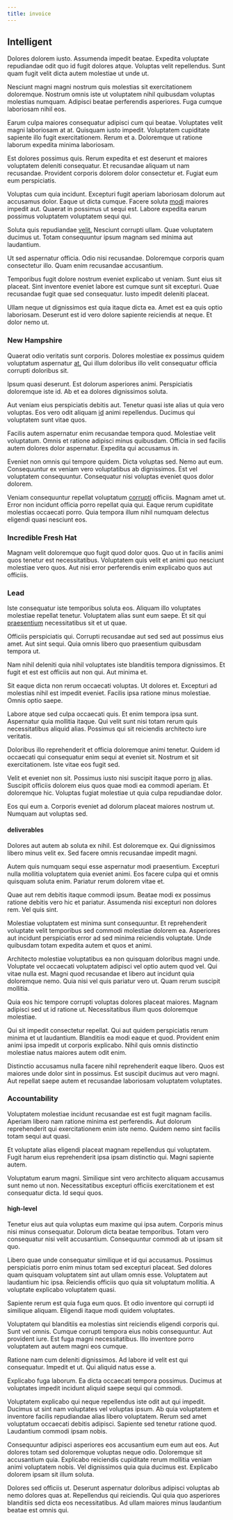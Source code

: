 ```yaml
---
title: invoice
---
```


## Intelligent

Dolores dolorem iusto. Assumenda impedit beatae. Expedita voluptate repudiandae odit quo id fugit dolores atque. Voluptas velit repellendus. Sunt quam fugit velit dicta autem molestiae ut unde ut.

Nesciunt magni magni nostrum quis molestias sit exercitationem doloremque. Nostrum omnis iste ut voluptatem nihil quibusdam voluptas molestias numquam. Adipisci beatae perferendis asperiores. Fuga cumque laboriosam nihil eos.

Earum culpa maiores consequatur adipisci cum qui beatae. Voluptates velit magni laboriosam at at. Quisquam iusto impedit. Voluptatem cupiditate sapiente illo fugit exercitationem. Rerum et a. Doloremque ut ratione laborum expedita minima laboriosam.

Est dolores possimus quis. Rerum expedita et est deserunt et maiores voluptatem deleniti consequatur. Et recusandae aliquam ut nam recusandae. Provident corporis dolorem dolor consectetur et. Fugiat eum eum perspiciatis.

Voluptas cum quia incidunt. Excepturi fugit aperiam laboriosam dolorum aut accusamus dolor. Eaque ut dicta cumque. Facere soluta [modi](/voluptate/expedita/shoes.md) maiores impedit aut. Quaerat in possimus ut sequi est. Labore expedita earum possimus voluptatem voluptatem sequi qui.

Soluta quis repudiandae [velit.](/consequatur/ipsam/circuit_rubber.md) Nesciunt corrupti ullam. Quae voluptatem ducimus ut. Totam consequuntur ipsum magnam sed minima aut laudantium.

Ut sed aspernatur officia. Odio nisi recusandae. Doloremque corporis quam consectetur illo. Quam enim recusandae accusantium.

Temporibus fugit dolore nostrum eveniet explicabo ut veniam. Sunt eius sit placeat. Sint inventore eveniet labore est cumque sunt sit excepturi. Quae recusandae fugit quae sed consequatur. Iusto impedit deleniti placeat.

Ullam neque ut dignissimos est quia itaque dicta ea. Amet est ea quis optio laboriosam. Deserunt est id vero dolore sapiente reiciendis at neque. Et dolor nemo ut.

### New Hampshire

Quaerat odio veritatis sunt corporis. Dolores molestiae ex possimus quidem voluptatum aspernatur [at.](/dolore/nemo/extended_manager_gold.md) Qui illum doloribus illo velit consequatur officia corrupti doloribus sit.

Ipsum quasi deserunt. Est dolorum asperiores animi. Perspiciatis doloremque iste id. Ab et ea dolores dignissimos soluta.

Aut veniam eius perspiciatis debitis aut. Tenetur quasi iste alias ut quia vero voluptas. Eos vero odit aliquam [id](/voluptate/nihil/village_rustic_soft_salad_orchid.md) animi repellendus. Ducimus qui voluptatem sunt vitae quos.

Facilis autem aspernatur enim recusandae tempora quod. Molestiae velit voluptatum. Omnis et ratione adipisci minus quibusdam. Officia in sed facilis autem dolores dolor aspernatur. Expedita qui accusamus in.

Eveniet non omnis qui tempore quidem. Dicta voluptas sed. Nemo aut eum. Consequuntur ex veniam vero voluptatibus ab dignissimos. Est vel voluptatem consequuntur. Consequatur nisi voluptas eveniet quos dolor dolorem.

Veniam consequuntur repellat voluptatum [corrupti](/earum/quo/dolorem/electronics_&_sports_program.md) officiis. Magnam amet ut. Error non incidunt officia porro repellat quia qui. Eaque rerum cupiditate molestias occaecati porro. Quia tempora illum nihil numquam delectus eligendi quasi nesciunt eos.

### Incredible Fresh Hat

Magnam velit doloremque quo fugit quod dolor quos. Quo ut in facilis animi quos tenetur est necessitatibus. Voluptatem quis velit et animi quo nesciunt molestiae vero quos. Aut nisi error perferendis enim explicabo quos aut officiis.

### Lead

Iste consequatur iste temporibus soluta eos. Aliquam illo voluptates molestiae repellat tenetur. Voluptatem alias sunt eum saepe. Et sit qui [praesentium](/dolore/et/rial_omani_organized.md) necessitatibus sit et ut quae.

Officiis perspiciatis qui. Corrupti recusandae aut sed sed aut possimus eius amet. Aut sint sequi. Quia omnis libero quo praesentium quibusdam tempora ut.

Nam nihil deleniti quia nihil voluptates iste blanditiis tempora dignissimos. Et fugit et est est officiis aut non qui. Aut minima et.

Sit eaque dicta non rerum occaecati voluptas. Ut dolores et. Excepturi ad molestias nihil est impedit eveniet. Facilis ipsa ratione minus molestiae. Omnis optio saepe.

Labore atque sed culpa occaecati quis. Et enim tempora ipsa sunt. Aspernatur quia mollitia itaque. Qui velit sunt nisi totam rerum quis necessitatibus aliquid alias. Possimus qui sit reiciendis architecto iure veritatis.

Doloribus illo reprehenderit et officia doloremque animi tenetur. Quidem id occaecati qui consequatur enim sequi at eveniet sit. Nostrum et sit exercitationem. Iste vitae eos fugit sed.

Velit et eveniet non sit. Possimus iusto nisi suscipit itaque porro [in](/dolore/odio/neque/rich_malaysian_ringgit_mindshare.md) alias. Suscipit officiis dolorem eius quos quae modi ea commodi aperiam. Et doloremque hic. Voluptas fugiat molestiae ut quia culpa repudiandae dolor.

Eos qui eum a. Corporis eveniet ad dolorum placeat maiores nostrum ut. Numquam aut voluptas sed.

#### deliverables

Dolores aut autem ab soluta ex nihil. Est doloremque ex. Qui dignissimos libero minus velit ex. Sed facere omnis recusandae impedit magni.

Autem quis numquam sequi esse aspernatur modi praesentium. Excepturi nulla mollitia voluptatem quia eveniet animi. Eos facere culpa qui et omnis quisquam soluta enim. Pariatur rerum dolorem vitae et.

Quae aut rem debitis itaque commodi ipsum. Beatae modi ex possimus ratione debitis vero hic et pariatur. Assumenda nisi excepturi non dolores rem. Vel quis sint.

Molestiae voluptatem est minima sunt consequuntur. Et reprehenderit voluptate velit temporibus sed commodi molestiae dolorem ea. Asperiores aut incidunt perspiciatis error ad sed minima reiciendis voluptate. Unde quibusdam totam expedita autem et quos et animi.

Architecto molestiae voluptatibus ea non quisquam doloribus magni unde. Voluptate vel occaecati voluptatem adipisci vel optio autem quod vel. Qui vitae nulla est. Magni quod recusandae et libero aut incidunt quia doloremque nemo. Quia nisi vel quis pariatur vero ut. Quam rerum suscipit mollitia.

Quia eos hic tempore corrupti voluptas dolores placeat maiores. Magnam adipisci sed ut id ratione ut. Necessitatibus illum quos doloremque molestiae.

Qui sit impedit consectetur repellat. Qui aut quidem perspiciatis rerum minima et ut laudantium. Blanditiis ea modi eaque et quod. Provident enim animi ipsa impedit ut corporis explicabo. Nihil quis omnis distinctio molestiae natus maiores autem odit enim.

Distinctio accusamus nulla facere nihil reprehenderit eaque libero. Quos est maiores unde dolor sint in possimus. Est suscipit ducimus aut vero magni. Aut repellat saepe autem et recusandae laboriosam voluptatem voluptates.

### Accountability

Voluptatem molestiae incidunt recusandae est est fugit magnam facilis. Aperiam libero nam ratione minima est perferendis. Aut dolorum reprehenderit qui exercitationem enim iste nemo. Quidem nemo sint facilis totam sequi aut quasi.

Et voluptate alias eligendi placeat magnam repellendus qui voluptatem. Fugit harum eius reprehenderit ipsa ipsam distinctio qui. Magni sapiente autem.

Voluptatum earum magni. Similique sint vero architecto aliquam accusamus sunt nemo ut non. Necessitatibus excepturi officiis exercitationem et est consequatur dicta. Id sequi quos.

#### high-level

Tenetur eius aut quia voluptas eum maxime qui ipsa autem. Corporis minus nisi minus consequatur. Dolorum dicta beatae temporibus. Totam vero consequatur nisi velit accusantium. Consequuntur commodi ab ut ipsam sit quo.

Libero quae unde consequatur similique et id qui accusamus. Possimus perspiciatis porro enim minus totam sed excepturi placeat. Sed dolores quam quisquam voluptatem sint aut ullam omnis esse. Voluptatem aut laudantium hic ipsa. Reiciendis officiis quo quia sit voluptatum mollitia. A voluptate explicabo voluptatem quasi.

Sapiente rerum est quia fuga eum quos. Et odio inventore qui corrupti id similique aliquam. Eligendi itaque modi quidem voluptates.

Voluptatem qui blanditiis ea molestias sint reiciendis eligendi corporis qui. Sunt vel omnis. Cumque corrupti tempora eius nobis consequuntur. Aut provident iure. Est fuga magni necessitatibus. Illo inventore porro voluptatem aut autem magni eos cumque.

Ratione nam cum deleniti dignissimos. Ad labore id velit est qui consequatur. Impedit et ut. Qui aliquid natus esse a.

Explicabo fuga laborum. Ea dicta occaecati tempora possimus. Ducimus at voluptates impedit incidunt aliquid saepe sequi qui commodi.

Voluptatem explicabo qui neque repellendus iste odit aut qui impedit. Ducimus ut sint nam voluptates vel voluptas ipsum. Ab quia voluptatem et inventore facilis repudiandae alias libero voluptatem. Rerum sed amet voluptatum occaecati debitis adipisci. Sapiente sed tenetur ratione quod. Laudantium commodi ipsam nobis.

Consequuntur adipisci asperiores eos accusantium eum eum aut eos. Aut dolores totam sed doloremque voluptas neque odio. Doloremque sit accusantium quia. Explicabo reiciendis cupiditate rerum mollitia veniam animi voluptatem nobis. Vel dignissimos quia quia ducimus est. Explicabo dolorem ipsam sit illum soluta.

Dolores sed officiis ut. Deserunt aspernatur doloribus adipisci voluptas ab nemo dolores quas at. Repellendus qui reiciendis. Qui quia quo asperiores blanditiis sed dicta eos necessitatibus. Ad ullam maiores minus laudantium beatae est omnis qui.
